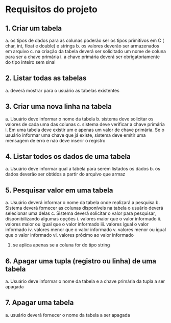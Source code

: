 # Requisitos do projeto
## 1. Criar um tabela
a. os tipos de dados para as colunas poderão ser os tipos primitivos em
C ( char, int, float e double) e strings
b. os valores deverão ser armazenados em arquivo
c. na criação da tabela deverá ser solicitado um nome de coluna para
ser a chave primária
i. a chave primária deverá ser obrigatoriamente do tipo inteiro
sem sinal
## 2. Listar todas as tabelas
a. deverá mostrar para o usuário as tabelas existentes
## 3. Criar uma nova linha na tabela
a. Usuário deve informar o nome da tabela
b. sistema deve solicitar os valores de cada uma das colunas
c. sistema deve verificar a chave primária
i. Em uma tabela deve existir um e apenas um valor de chave
primária. Se o usuário informar uma chave que já existe,
sistema deve emitir uma mensagem de erro e não deve inserir
o registro
## 4. Listar todos os dados de uma tabela
a. Usuário deve informar qual a tabela para serem listados os dados
b. os dados deverão ser obtidos a partir do arquivo que armaz
## 5. Pesquisar valor em uma tabela
a. Usuário deverá informar o nome da tabela onde realizará a pesquisa
b. Sistema deverá fornecer as colunas disponíveis na tabela o usuário
deverá selecionar uma delas
c. Sistema deverá solicitar o valor para pesquisar, disponibilizando
algumas opções
i. valores maior que o valor informado
ii. valores maior ou igual que o valor informado
iii. valores igual o valor informado
iv. valores menor que o valor informado
v. valores menor ou igual que o valor informado
vi. valores próximo ao valor informado
1. se aplica apenas se a coluna for do tipo string
## 6. Apagar uma tupla (registro ou linha) de uma tabela
a. Usuário deve informar o nome da tabela e a chave primária da tupla a
ser apagada
## 7. Apagar uma tabela
a. usuário deverá fornecer o nome da tabela a ser apagada